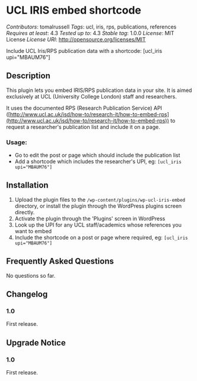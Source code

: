 # UCL IRIS embed shortcode

*Contributors*: tomalrussell
*Tags*: ucl, iris, rps, publications, references
*Requires at least*: 4.3
*Tested up to*: 4.3
*Stable tag*: 1.0.0
*License*:            MIT License
*License URI*:        http://opensource.org/licenses/MIT

Include UCL Iris/RPS publication data with a shortcode: [ucl_iris upi="MBAUM76"]

## Description

This plugin lets you embed IRIS/RPS publication data in your site. It is aimed
exclusively at UCL (University College London) staff and researchers.

It uses the documented RPS (Research Publication Service) API
([http://www.ucl.ac.uk/isd/how-to/research-it/how-to-embed-rps](http://www.ucl.ac.uk/isd/how-to/research-it/how-to-embed-rps))
to request a researcher's publication list and include it on a page.

### Usage:

- Go to edit the post or page which should include the publication list
- Add a shortcode which includes the researcher's UPI, eg: `[ucl_iris upi="MBAUM76"]`


## Installation

1. Upload the plugin files to the `/wp-content/plugins/wp-ucl-iris-embed` directory,
   or install the plugin through the WordPress plugins screen directly.
1. Activate the plugin through the 'Plugins' screen in WordPress
1. Look up the UPI for any UCL staff/academics whose references you want to embed
1. Include the shortcode on a post or page where required, eg: `[ucl_iris upi="MBAUM76"]`


## Frequently Asked Questions

No questions so far.


## Changelog

### 1.0
First release.


## Upgrade Notice

### 1.0
First release.